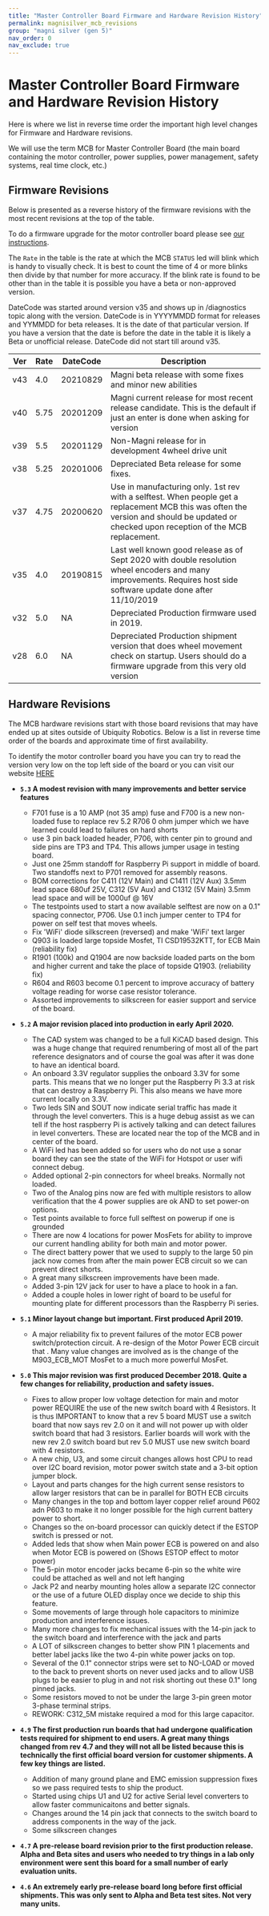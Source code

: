 ```yaml
---
title: "Master Controller Board Firmware and Hardware Revision History"
permalink: magnisilver_mcb_revisions
group: "magni silver (gen 5)"
nav_order: 0
nav_exclude: true
---
```


# Master Controller Board Firmware and Hardware Revision History

Here is where we list in reverse time order the important high level changes for Firmware and Hardware revisions.

We will use the term MCB for Master Controller Board (the main board containing the motor controller, power supplies, power management, safety systems, real time clock, etc.)

## Firmware Revisions

Below is presented as a reverse history of the firmware revisions with the most recent revisions at the top of the table.

To do a firmware upgrade for the motor controller board please see [our instructions](noetic_magnisilver_mcb#firmware-upgrade).

The ```Rate``` in the table is the rate at which the MCB ```STATUS``` led will blink which is handy to visually check. It is best to count the time of 4 or more blinks then divide by that number for more accuracy. If the blink rate is found to be other than in the table it is possible you have a beta or non-approved version.

DateCode was started around version v35 and shows up in /diagnostics topic along with the version.  DateCode is in YYYYMMDD format for releases and YYMMDD for beta releases. It is the date of that particular version.  If you have a version that the date is before the date in the table it is likely a Beta or unofficial release. DateCode did not start till around v35.

| Ver |	Rate | DateCode | Description |
| ------- | ---- | ---- | ----------- |
| v43 | 4.0 | 20210829 | Magni beta release with some fixes and minor new abilities |
| v40 | 5.75 | 20201209 | Magni current release for most recent release candidate.  This is the default if just an enter is done when asking for version |
| v39 | 5.5 | 20201129 | Non-Magni release for in development 4wheel drive unit |
| v38 | 5.25 | 20201006 | Depreciated Beta release for some fixes. |
| v37 | 4.75 | 20200620 | Use in manufacturing only.  1st rev with a selftest. When people get a replacement MCB this was often the version and should be updated or checked upon reception of the MCB replacement.  |
| v35 |	4.0 | 20190815 | Last well known good release as of Sept 2020 with double resolution wheel encoders and many improvements.    Requires host side software update done after 11/10/2019 |
| v32	| 5.0 | NA | Depreciated Production firmware used in 2019.  |
| v28 | 6.0 | NA | Depreciated Production shipment version that does wheel movement check on startup. Users should do a firmware upgrade from this very old version |


## Hardware Revisions

The MCB hardware revisions start with those board revisions that may have ended up at sites outside of Ubiquity Robotics.   Below is a list in reverse time order of the boards and approximate time of first availability.

To identify the motor controller board you have you can try to read the version very low on the top left side of the board or you can visit our website [HERE](https://learn.ubiquityrobotics.com/PC_Board_RevId)

* **`5.3` A modest revision with many improvements and better service features**
    * F701 fuse is a 10 AMP (not 35 amp) fuse and F700 is a new non-loaded fuse to replace rev 5.2 R706 0 ohm jumper which we have learned could lead to failures on hard shorts
    * use 3 pin back loaded header, P706, with center pin to ground and side pins are TP3 and TP4. This allows jumper usage in testing board.
    * Just one 25mm standoff for Raspberry Pi support in middle of board. Two standoffs next to P701 removed for assembly reasons.
    * BOM corrections for C411 (12V Main) and C1411 (12V Aux) 3.5mm lead space 680uf 25V, C312 (5V Aux) and C1312 (5V Main) 3.5mm lead space and will be 1000uf @ 16V
    * The testpoints used to start a now available selftest are now on a 0.1" spacing connector, P706.  Use 0.1 inch jumper center to TP4 for power on self test that moves wheels.
    * Fix 'WiFi' diode silkscreen (reversed) and make 'WiFi' text larger
    * Q903 is loaded large topside Mosfet, TI CSD19532KTT, for ECB Main (reliability fix)
    * R1901 (100k) and Q1904 are now backside loaded parts on the bom and higher current and take the place of topside Q1903. (reliability fix)
    * R604 and R603 become 0.1 percent to improve accuracy of battery voltage reading for worse case resistor tolerance.
    * Assorted improvements to silkscreen for easier support and service of the board.

* **`5.2` A major revision placed into production in early April 2020.**
    * The CAD system was changed to be a full KiCAD based design.  This was a huge change that required renumbering of most all of the part reference designators and of course the goal was after it was done to have an identical board.
    * An onboard 3.3V regulator supplies the onboard 3.3V for some parts.  This means that we no longer put the Raspberry Pi 3.3 at risk that can destroy a Raspberry Pi. This also means we have more current locally on 3.3V.
    * Two leds SIN and SOUT now indicate serial traffic has made it through the level converters. This is a huge debug assist as we can tell if the host raspberry Pi is actively talking and can detect failures in level converters.  These are located near the top of the MCB and in center of the board.
    * A WiFi led has been added so for users who do not use a sonar board they can see the state of the WiFi for Hotspot or user wifi connect debug.
    * Added optional 2-pin connectors for wheel breaks. Normally not loaded.
    * Two of the Analog pins now are fed with multiple resistors to allow verification that the 4 power supplies are ok AND to set power-on options.
    * Test points available to force full selftest on powerup if one is grounded
    * There are now 4 locations for power MosFets for ability to improve our current handling ability for both main and motor power.
    * The direct battery power that we used to supply to the large 50 pin jack now comes from after the main power ECB circuit so we can prevent direct shorts.
    * A great many silkscreen improvements have been made.
    * Added 3-pin 12V jack for user to have a place to hook in a fan.
    * Added a couple holes in lower right of board to be useful for mounting plate for different processors than the Raspberry Pi series.


* **`5.1` Minor layout change but important. First produced April 2019.**  
    * A major reliability fix to prevent failures of the motor ECB power switch/protection circuit. A re-design of the Motor Power ECB circuit that . Many value changes are involved as is the change of the M903_ECB_MOT MosFet to a much more powerful MosFet.

* **`5.0` This major revision was first produced December 2018.  Quite a few changes for reliability, production and safety issues.**
    * Fixes to allow proper low voltage detection for main and motor power REQUIRE the use of the new switch board with 4 Resistors.  It is thus IMPORTANT to know that a rev 5 board MUST use a switch board that now says rev 2.0 on it and will not power up with older switch board that had 3 resistors.  Earlier boards will work with the new rev 2.0 switch board but rev 5.0 MUST use new switch board with 4 resistors.
    * A new chip, U3, and some circuit changes allows host CPU to read over I2C board revision, motor power switch state and a 3-bit option jumper block.
    * Layout and parts changes for the high current sense resistors to allow larger resistors that can be in parallel for BOTH ECB circuits
    * Many changes in the top and bottom layer copper relief around P602 adn P603 to make it no longer possible for the high current battery power to short.
    * Changes so the on-board processor can quickly detect if the ESTOP switch is pressed or not.
    * Added leds that show when Main power ECB is powered on and also when Motor ECB is powered on (Shows ESTOP effect to motor power)
    * The 5-pin motor encoder jacks became 6-pin so the white wire could be attached as well and not left hanging
    * Jack P2 and nearby mounting holes allow a separate I2C connector or the use of a future OLED display once we decide to ship this feature.
    * Some movements of large through hole capacitors to minimize production and interference issues.  
    * Many more changes to fix mechanical issues with the 14-pin jack to the switch board and interference with the jack and parts
    * A LOT of silkscreen changes to better show PIN 1 placements and better label jacks like the two 4-pin white power jacks on top.
    * Several of the 0.1" connector strips were set to NO-LOAD or moved to the back to prevent shorts on never used jacks and to allow USB plugs to be easier to plug in and not risk shorting out these 0.1" long pinned jacks.
    * Some resistors moved to not be under the large 3-pin green motor 3-phase terminal strips.
    * REWORK:  C312_5M mistake required a mod for this large capacitor.

* **`4.9` The first production run boards that had undergone qualification tests required for shipment to end users.  A great many things changed from rev 4.7 and they will not all be listed because this is technically the first official board version for customer shipments.  A few key things are listed.**
    * Addition of many ground plane and EMC emission suppression fixes so we pass required tests to ship the product.
    * Started using chips U1 and U2 for active Serial level converters to allow faster communicaitons and better signals.
    * Changes around the 14 pin jack that connects to the switch board to address components in the way of the jack.
    * Some silkscreen changes

* **`4.7` A pre-release board revision prior to the first production release.  Alpha and Beta sites and users who needed to try things in a lab only environment were sent this board for a small number of early evaluation units.**

* **`4.6` An extremely early pre-release board long before first official shipments.  This was only sent to Alpha and Beta test sites. Not very many units.**
